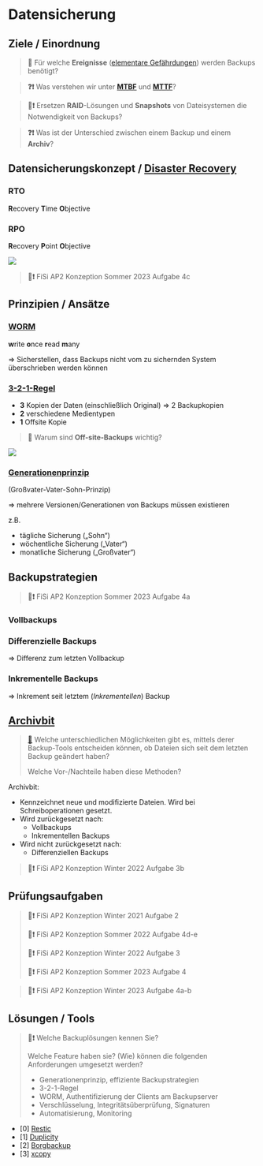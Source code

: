 # Datensicherung

<!-- toc -->

## Ziele / Einordnung

> **💬** Für welche **Ereignisse** ([elementare Gefährdungen](https://www.bsi.bund.de/SharedDocs/Downloads/DE/BSI/Grundschutz/IT-GS-Kompendium/IT_Grundschutz_Kompendium_Edition2023.pdf?__blob=publicationFile&v=4#download=1)) werden Backups benötigt?

> **❓❗** Was verstehen wir unter [**MTBF**](https://de.wikipedia.org/wiki/Mean_Time_Between_Failures "Mean Time Between Failures => Betriebsdauer") und [**MTTF**](https://de.wikipedia.org/w/index.php?title=Mean_Time_To_Failure "Mean Time To Failure => Lebensdauer")?

> **💬❗** Ersetzen **RAID**-Lösungen und **Snapshots** von Dateisystemen die Notwendigkeit von Backups?

> **❓❗** Was ist der Unterschied zwischen einem Backup und einem **Archiv**?


## Datensicherungskonzept / [Disaster Recovery](https://de.wikipedia.org/wiki/Disaster_Recovery)

### RTO
**R**ecovery **T**ime **O**bjective
### RPO
**R**ecovery **P**oint **O**bjective

![](https://upload.wikimedia.org/wikipedia/commons/6/69/RPO_RTO_example_converted.png)

>  **📝❗** FiSi AP2 Konzeption Sommer 2023 Aufgabe 4c


## Prinzipien / Ansätze

### [WORM](https://de.wikipedia.org/wiki/WORM)
**w**rite **o**nce **r**ead **m**any

=> Sicherstellen, dass Backups nicht vom zu sichernden System überschrieben werden können


### [3-2-1-Regel](https://de.wikipedia.org/wiki/Datensicherung#3-2-1_Backup-Regel)
* **3** Kopien der Daten (einschließlich Original) => 2 Backupkopien
* **2** verschiedene Medientypen
* **1** Offsite Kopie

> **💬** Warum sind **Off-site-Backups** wichtig?

![](https://upload.wikimedia.org/wikipedia/commons/a/a4/3-2-1_backup_01.png)


### [Generationenprinzip](https://de.wikipedia.org/wiki/Generationenprinzip)
(Großvater-Vater-Sohn-Prinzip)

=> mehrere Versionen/Generationen von Backups müssen existieren

z.B.
* tägliche Sicherung („Sohn“)
* wöchentliche Sicherung („Vater“)
* monatliche Sicherung („Großvater“)


## Backupstrategien

> **📝❗** FiSi AP2 Konzeption Sommer 2023 Aufgabe 4a

### **Vollbackups**
### **Differenzielle Backups**
=> Differenz zum letzten Vollbackup
### **Inkrementelle Backups**
=> Inkrement seit letztem (*Inkrementellen*) Backup


## [Archivbit](https://de.wikipedia.org/wiki/Archivbit)

> **[💬](# "Änderungs„Datum“, Hash, Archivbit")** Welche unterschiedlichen Möglichkeiten gibt es, mittels derer Backup-Tools entscheiden können, ob Dateien sich seit dem letzten Backup geändert haben?
>
> Welche Vor-/Nachteile haben diese Methoden?

Archivbit:
* Kennzeichnet neue und modifizierte Dateien. Wird bei Schreiboperationen gesetzt.
* Wird zurückgesetzt nach:
  * Vollbackups
  * Inkrementellen Backups
* Wird nicht zurückgesetzt nach:
  * Differenziellen Backups

> **📝❗** FiSi AP2 Konzeption Winter 2022 Aufgabe 3b


## Prüfungsaufgaben

> **📝❗** FiSi AP2 Konzeption Winter 2021 Aufgabe 2
>
> **📝❗** FiSi AP2 Konzeption Sommer 2022 Aufgabe 4d-e
>
> **📝❗** FiSi AP2 Konzeption Winter 2022 Aufgabe 3
>
> **📝❗** FiSi AP2 Konzeption Sommer 2023 Aufgabe 4

> **📝❗** FiSi AP2 Konzeption Winter 2023 Aufgabe 4a-b


## Lösungen / Tools

> **💬❗** Welche Backuplösungen kennen Sie?
>
> Welche Feature haben sie? (Wie) können die folgenden Anforderungen umgesetzt werden?
> * Generationenprinzip, effiziente Backupstrategien
> * 3-2-1-Regel
> * WORM, Authentifizierung der Clients am Backupserver
> * Verschlüsselung, Integritätsüberprüfung, Signaturen
> * Automatisierung, Monitoring

* [0] [Restic](https://restic.net)
* [1] [Duplicity](https://duplicity.gitlab.io)
* [2] [Borgbackup](https://www.borgbackup.org)
* [3] [xcopy](https://learn.microsoft.com/en-us/windows-server/administration/windows-commands/xcopy)
